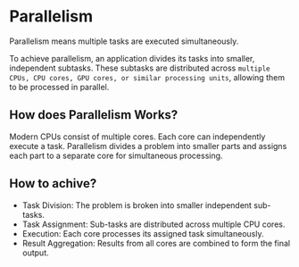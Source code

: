 # Parallelism

Parallelism means multiple tasks are executed simultaneously.

To achieve parallelism, an application divides its tasks into smaller, independent subtasks. These subtasks are distributed across `multiple CPUs, CPU cores, GPU cores, or similar processing units`, allowing them to be processed in parallel.

## How does Parallelism Works?

Modern CPUs consist of multiple cores. Each core can independently execute a task. Parallelism divides a problem into smaller parts and assigns each part to a separate core for simultaneous processing.

## How to achive?

* Task Division: The problem is broken into smaller independent sub-tasks.
* Task Assignment: Sub-tasks are distributed across multiple CPU cores.
* Execution: Each core processes its assigned task simultaneously.
* Result Aggregation: Results from all cores are combined to form the final output.